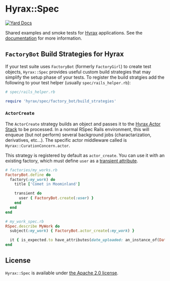Hyrax::Spec
===========

[![Yard Docs](http://img.shields.io/badge/yard-docs-blue.svg)](http://www.rubydoc.info/gems/hyrax-spec)

Shared examples and smoke tests for [Hyrax](https://github.com/samvera/hyrax) applications. See the
[documentation](http://www.rubydoc.info/gems/hyrax-spec) for more information.

## `FactoryBot` Build Strategies for Hyrax

If your test suite uses `FactoryBot` (formerly `FactoryGirl`) to create test objects, `Hyrax::Spec` provides useful
custom build strategies that may simplify the setup phase of your tests. To register the build stratgies add the
following to your test helper (usually `spec/rails_helper.rb`):

```ruby
# spec/rails_helper.rb

require 'hyrax/spec/factory_bot/build_strategies'
```

### `ActorCreate`

The `ActorCreate` strategy builds an object and passes it to the [Hyrax Actor
Stack](https://github.com/samvera/hyrax/wiki/Customizing-Actors) to be processed. In a normal RSpec Rails environment,
this will  enqueue (but not perform) several background jobs (charactarization, derivatives, etc...). The specific actor
middleware called is `Hyrax::CurationConcern.actor`.

This strategy is registered by default as `actor_create`. You can use it with an existing factory, which must define
`user` as a [transient attribute](https://github.com/thoughtbot/factory_bot/blob/master/GETTING_STARTED.md#transient).

```ruby
# factories/my_works.rb
FactoryBot.define do
  factory(:my_work) do
    title ['Comet in Moominland']

    transient do
      user { FactoryBot.create(:user) }
    end
  end
end

# my_work_spec.rb
RSpec.describe MyWork do
  subject(:my_work) { FactoryBot.actor_create(:my_work) }

  it { is_expected.to have_attributes(date_uploaded: an_instance_of(DateTime)) }
end
```

## License

`Hyrax::Spec` is available under [the Apache 2.0 license](LICENSE).
